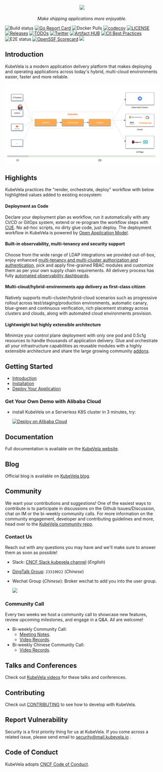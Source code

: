 <div style="text-align: center">
  <p align="center">
    <img src="https://raw.githubusercontent.com/kubevela/kubevela.io/main/docs/resources/KubeVela-03.png">
    <br><br>
    <i>Make shipping applications more enjoyable.</i>
  </p>
</div>

![Build status](https://github.com/kubevela/kubevela/workflows/Go/badge.svg)
[![Go Report Card](https://goreportcard.com/badge/github.com/kubevela/kubevela)](https://goreportcard.com/report/github.com/kubevela/kubevela)
![Docker Pulls](https://img.shields.io/docker/pulls/oamdev/vela-core)
[![codecov](https://codecov.io/gh/kubevela/kubevela/branch/master/graph/badge.svg)](https://codecov.io/gh/kubevela/kubevela)
[![LICENSE](https://img.shields.io/github/license/kubevela/kubevela.svg?style=flat-square)](/LICENSE)
[![Releases](https://img.shields.io/github/release/kubevela/kubevela/all.svg?style=flat-square)](https://github.com/kubevela/kubevela/releases)
[![TODOs](https://img.shields.io/endpoint?url=https://api.tickgit.com/badge?repo=github.com/kubevela/kubevela)](https://www.tickgit.com/browse?repo=github.com/kubevela/kubevela)
[![Twitter](https://img.shields.io/twitter/url?style=social&url=https%3A%2F%2Ftwitter.com%2Foam_dev)](https://twitter.com/oam_dev)
[![Artifact HUB](https://img.shields.io/endpoint?url=https://artifacthub.io/badge/repository/kubevela)](https://artifacthub.io/packages/search?repo=kubevela)
[![CII Best Practices](https://bestpractices.coreinfrastructure.org/projects/4602/badge)](https://bestpractices.coreinfrastructure.org/projects/4602)
![E2E status](https://github.com/kubevela/kubevela/workflows/E2E%20Test/badge.svg)
[![OpenSSF Scorecard](https://api.securityscorecards.dev/projects/github.com/kubevela/kubevela/badge)](https://scorecard.dev/viewer/?uri=github.com/kubevela/kubevela)
[![](https://img.shields.io/badge/KubeVela-Check%20Your%20Contribution-orange)](https://opensource.alibaba.com/contribution_leaderboard/details?projectValue=kubevela)

## Introduction

KubeVela is a modern application delivery platform that makes deploying and operating applications across today's hybrid, multi-cloud environments easier, faster and more reliable.

![kubevela](docs/resources/what-is-kubevela.png)

## Highlights

KubeVela practices the "render, orchestrate, deploy" workflow with below highlighted values added to existing ecosystem:

#### **Deployment as Code**

Declare your deployment plan as workflow, run it automatically with any CI/CD or GitOps system, extend or re-program the workflow steps with [CUE](https://cuelang.org/).
No ad-hoc scripts, no dirty glue code, just deploy. The deployment workflow in KubeVela is powered by [Open Application Model](https://oam.dev/).

#### **Built-in observability, multi-tenancy and security support**

Choose from the wide range of LDAP integrations we provided out-of-box, enjoy enhanced [multi-tenancy and multi-cluster authorization and authentication](https://kubevela.net/docs/platform-engineers/auth/advance),
pick and apply fine-grained RBAC modules and customize them as per your own supply chain requirements.
All delivery process has fully [automated observability dashboards](https://kubevela.net/docs/platform-engineers/operations/observability).

#### **Multi-cloud/hybrid-environments app delivery as first-class citizen**

Natively supports multi-cluster/hybrid-cloud scenarios such as progressive rollout across test/staging/production environments,
automatic canary, blue-green and continuous verification, rich placement strategy across clusters and clouds,
along with automated cloud environments provision.

#### **Lightweight but highly extensible architecture**

Minimize your control plane deployment with only one pod and 0.5c1g resources to handle thousands of application delivery.
Glue and orchestrate all your infrastructure capabilities as reusable modules with a highly extensible architecture
and share the large growing community [addons](https://kubevela.net/docs/reference/addons/overview).

## Getting Started

* [Introduction](https://kubevela.io/docs)
* [Installation](https://kubevela.io/docs/install)
* [Deploy Your Application](https://kubevela.io/docs/quick-start)

### Get Your Own Demo with Alibaba Cloud

- install KubeVela on a Serverless K8S cluster in 3 minutes, try:

  <a href="https://acs.console.aliyun.com/quick-deploy?repo=kubevela/kubevela&branch=master" target="_blank">
    <img src="https://img.alicdn.com/imgextra/i1/O1CN01aiPSuA1Wiz7wkgF5u_!!6000000002823-55-tps-399-70.svg" width="200" alt="Deploy on Alibaba Cloud">
  </a>

## Documentation

Full documentation is available on the [KubeVela website](https://kubevela.io/).

## Blog

Official blog is available on [KubeVela blog](https://kubevela.io/blog).

## Community

We want your contributions and suggestions!
One of the easiest ways to contribute is to participate in discussions on the Github Issues/Discussion, chat on IM or the bi-weekly community calls.
For more information on the community engagement, developer and contributing guidelines and more, head over to the [KubeVela community repo](https://github.com/kubevela/community).

### Contact Us

Reach out with any questions you may have and we'll make sure to answer them as soon as possible!

- Slack:  [CNCF Slack kubevela channel](https://cloud-native.slack.com/archives/C01BLQ3HTJA) (*English*)
- [DingTalk Group](https://page.dingtalk.com/wow/dingtalk/act/en-home): `23310022` (*Chinese*)
- Wechat Group (*Chinese*): Broker wechat to add you into the user group.
 
  <img src="https://static.kubevela.net/images/barnett-wechat.jpg" width="200" />

### Community Call

Every two weeks we host a community call to showcase new features, review upcoming milestones, and engage in a Q&A. All are welcome!

- Bi-weekly Community Call:
  - [Meeting Notes](https://docs.google.com/document/d/1nqdFEyULekyksFHtFvgvFAYE-0AMHKoS3RMnaKsarjs).
  - [Video Records](https://www.youtube.com/channel/UCSCTHhGI5XJ0SEhDHVakPAA/videos).
- Bi-weekly Chinese Community Call:
  - [Video Records](https://space.bilibili.com/180074935/channel/seriesdetail?sid=1842207).

## Talks and Conferences

Check out [KubeVela videos](https://kubevela.io/videos/talks/en/oam-dapr) for these talks and conferences.

## Contributing

Check out [CONTRIBUTING](https://kubevela.io/docs/contributor/overview) to see how to develop with KubeVela.

## Report Vulnerability

Security is a first priority thing for us at KubeVela. If you come across a related issue, please send email to security@mail.kubevela.io .

## Code of Conduct

KubeVela adopts [CNCF Code of Conduct](https://github.com/cncf/foundation/blob/master/code-of-conduct.md).
